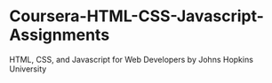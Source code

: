 # Coursera-HTML-CSS-Javascript-Assignments
HTML, CSS, and Javascript for Web Developers by Johns Hopkins University
